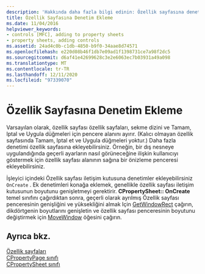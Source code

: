 ```yaml
---
description: 'Hakkında daha fazla bilgi edinin: Özellik sayfasına denetim ekleme'
title: Özellik Sayfasına Denetim Ekleme
ms.date: 11/04/2016
helpviewer_keywords:
- controls [MFC], adding to property sheets
- property sheets, adding controls
ms.assetid: 24ad4c0b-c1db-4850-b9f0-34aae8d74571
ms.openlocfilehash: e220d08b46f1db7e09ad1f1398731ce7a98f2dc5
ms.sourcegitcommit: d6af41e42699628c3e2e6063ec7b03931a49a098
ms.translationtype: MT
ms.contentlocale: tr-TR
ms.lasthandoff: 12/11/2020
ms.locfileid: "97339070"
---
```

# <a name="adding-controls-to-a-property-sheet"></a>Özellik Sayfasına Denetim Ekleme

Varsayılan olarak, özellik sayfası özellik sayfaları, sekme dizini ve Tamam, Iptal ve Uygula düğmeleri için pencere alanını ayırır. (Kalıcı olmayan özellik sayfasında Tamam, Iptal et ve Uygula düğmeleri yoktur.) Daha fazla denetimi özellik sayfasına ekleyebilirsiniz. Örneğin, bir dış nesneye uygulandığında geçerli ayarların nasıl görüneceğine ilişkin kullanıcıyı göstermek için özellik sayfası alanının sağına bir önizleme penceresi ekleyebilirsiniz.

İşleyici içindeki Özellik sayfası iletişim kutusuna denetimler ekleyebilirsiniz `OnCreate` . Ek denetimleri konağa eklemek, genellikle özellik sayfası iletişim kutusunun boyutunu genişletmeyi gerektirir. **CPropertySheet:: OnCreate** temel sınıfını çağırdıktan sonra, geçerli olarak ayrılmış Özellik sayfası penceresinin genişliğini ve yüksekliğini almak Için [GetWindowRect](reference/cwnd-class.md#getwindowrect) çağırın, dikdörtgenin boyutlarını genişletin ve özellik sayfası penceresinin boyutunu değiştirmek için [MoveWindow](reference/cwnd-class.md#movewindow) öğesini çağırın.

## <a name="see-also"></a>Ayrıca bkz.

[Özellik sayfaları](property-sheets-mfc.md)<br/>
[CPropertyPage sınıfı](reference/cpropertypage-class.md)<br/>
[CPropertySheet sınıfı](reference/cpropertysheet-class.md)
